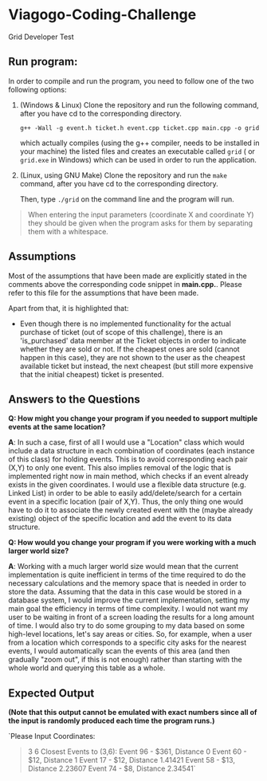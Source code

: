 # Viagogo-Coding-Challenge
Grid Developer Test

## Run program:

In order to compile and run the program, you need to follow one of the two following options:

1. (Windows & Linux) Clone the repository and run the following command, after you have cd to the corresponding directory.

   `g++ -Wall -g event.h ticket.h event.cpp ticket.cpp main.cpp -o grid`


   which actually compiles (using the g++ compiler, needs to be installed in your machine) the listed files and creates an executable called `grid` ( or `grid.exe` in Windows) which can be used in order to run the application.

2. (Linux, using GNU Make) Clone the repository and run the `make` command, after you have cd to the corresponding directory.

   Then, type `./grid` on the command line and the program will run.

>When entering the input parameters (coordinate X and coordinate Y) they should be given when the program asks for them by separating them with a whitespace.

## Assumptions

Most of the assumptions that have been made are explicitly stated in the comments above the corresponding code snippet in **main.cpp.**. Please refer to this file for the assumptions that have been made.

Apart from that, it is highlighted that:

* Even though there is no implemented functionality for the actual purchase of ticket (out of scope of this challenge), there is an 'is_purchased' data member at the Ticket objects in order to indicate whether they are sold or not. If the cheapest ones are sold (cannot happen in this case), they are not shown to the user as the cheapest available ticket but instead, the next cheapest (but still more expensive that the initial cheapest) ticket is presented.

## Answers to the Questions

**Q: How might you change your program if you needed to support multiple events at the same location?**


**A**: In such a case, first of all I would use a "Location" class which would include a data structure in each combination of coordinates (each instance of this class) for holding events. This is to avoid corresponding each pair (X,Y) to only one event. This also implies removal of the logic that is implemented right now in main method, which checks if an event already exists in the given coordinates. I would use a flexible data structure (e.g. Linked List) in order to be able to easily add/delete/search for a certain event in a specific location (pair of X,Y). Thus, the only thing one would have to do it to associate the newly created event with the (maybe already existing) object of the specific location and add the event to its data structure.

**Q: How would you change your program if you were working with a much larger world size?**


**A**: Working with a much larger world size would mean that the current implementation is quite inefficient in terms of the time required to do the necessary calculations and the memory space that is needed in order to store the data. Assuming that the data in this case would be stored in a database system, I would improve the current implementation, setting my main goal the efficiency in terms of time complexity. I would not want my user to be waiting in front of a screen loading the results for a long amount of time. I would also try to do some grouping to my data based on some high-level locations, let's say areas or cities. So, for example, when a user from a location which corresponds to a specific city asks for the nearest events, I would automatically scan the events of this area (and then gradually "zoom out", if this is not enough) rather than starting with the whole world and querying this table as a whole.

## Expected Output

**(Note that this output cannot be emulated with exact numbers since all of the input is randomly produced each time the program runs.)**

`Please Input Coordinates:
> 3 6
Closest Events to (3,6):
Event 96 - $361, Distance 0
Event 60 - $12, Distance 1
Event 17 - $12, Distance 1.41421
Event 58 - $13, Distance 2.23607
Event 74 - $8, Distance 2.34541`
